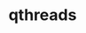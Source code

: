 ---
title: "qthreads"
layout: cache
categories: [package, v0.18.0]
meta: {"versions": ["1.16"], "compilers": ["gcc@=7.5.0"], "oss": ["ubuntu18.04"], "platforms": ["linux"], "targets": ["x86_64"], "stacks": ["e4s", "root"], "num_specs": 1, "num_specs_by_stack": {"e4s": 1, "root": 1}}
spec_details: [{"hash": "sr7d7h2hkjqiutdvgdrqrirk3qdzhcge", "compiler": "gcc@=7.5.0", "versions": ["1.16"], "os": "ubuntu18.04", "platform": "linux", "target": "x86_64", "variants": ["+hwloc", "scheduler=distrib", "~spawn_cache", "stack_size=4096", "+static"], "stacks": ["e4s", "root"], "size": "-", "tarball": "https://binaries.spack.io/v0.18.0/build_cache/linux-ubuntu18.04-x86_64/gcc-7.5.0/qthreads-1.16/linux-ubuntu18.04-x86_64-gcc-7.5.0-qthreads-1.16-sr7d7h2hkjqiutdvgdrqrirk3qdzhcge.spack"}]
---